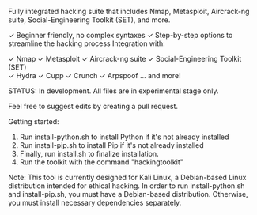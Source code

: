 Fully integrated hacking suite that includes Nmap, Metasploit, Aircrack-ng suite, Social-Engineering Toolkit (SET), and more.

✓ Beginner friendly, no complex syntaxes
✓ Step-by-step options to streamline the hacking process
Integration with: 

✓ Nmap      ✓ Metasploit      ✓ Aircrack-ng suite
✓ Social-Engineering Toolkit (SET)      
✓ Hydra      ✓ Cupp
✓ Crunch      ✓ Arpspoof ... and more!

STATUS: In development. All files are in experimental stage only.

Feel free to suggest edits by creating a pull request.

Getting started:

1. Run install-python.sh to install Python if it's not already installed
2. Run install-pip.sh to install Pip if it's not already installed
3. Finally, run install.sh to finalize installation.
4. Run the toolkit with the command "hackingtoolkit"

Note: This tool is currently designed for Kali Linux, a Debian-based Linux distribution intended for ethical hacking. In order to run install-python.sh and install-pip.sh, you must have a Debian-based distribution. Otherwise, you must install necessary dependencies separately. 
